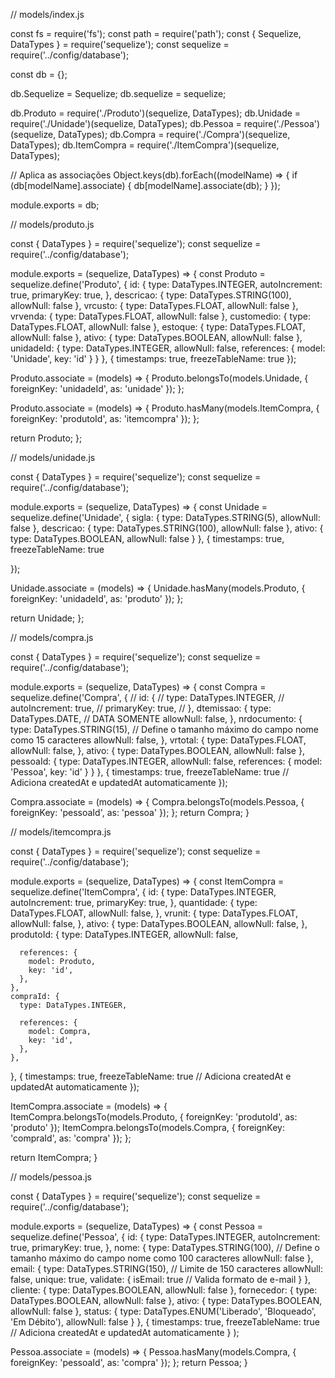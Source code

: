 // models/index.js

const fs = require('fs');
const path = require('path');
const { Sequelize, DataTypes } = require('sequelize');
const sequelize = require('../config/database');

const db = {};

db.Sequelize = Sequelize;
db.sequelize = sequelize;

db.Produto = require('./Produto')(sequelize, DataTypes);
db.Unidade = require('./Unidade')(sequelize, DataTypes);
db.Pessoa = require('./Pessoa')(sequelize, DataTypes);
db.Compra = require('./Compra')(sequelize, DataTypes);
db.ItemCompra = require('./ItemCompra')(sequelize, DataTypes);

// Aplica as associações
Object.keys(db).forEach((modelName) => {
  if (db[modelName].associate) {
    db[modelName].associate(db);
  }
});

module.exports = db;

// models/produto.js
 
const { DataTypes } = require('sequelize');
const sequelize = require('../config/database');

module.exports = (sequelize, DataTypes) => {
  const Produto = sequelize.define('Produto', {
    id: {
      type: DataTypes.INTEGER,
      autoIncrement: true,
      primaryKey: true,
    },
    descricao: {
      type: DataTypes.STRING(100),
      allowNull: false
    },
    vrcusto: {
      type: DataTypes.FLOAT,
      allowNull: false
    },
    vrvenda: {
      type: DataTypes.FLOAT,
      allowNull: false
    },
    customedio: {
      type: DataTypes.FLOAT,
      allowNull: false
    },
    estoque: {
      type: DataTypes.FLOAT,
      allowNull: false
    },
    ativo: {
      type: DataTypes.BOOLEAN,
      allowNull: false
    },
    unidadeId: {
      type: DataTypes.INTEGER,
      allowNull: false,
      references: {
        model: 'Unidade',
        key: 'id'
      }
    }
  }, {
    timestamps: true,
    freezeTableName: true
  });

  Produto.associate = (models) => {
    Produto.belongsTo(models.Unidade, {
      foreignKey: 'unidadeId',
      as: 'unidade'
    });
  };

  Produto.associate = (models) => {
    Produto.hasMany(models.ItemCompra, {
      foreignKey: 'produtoId',
      as: 'itemcompra'
    });
  };

  return Produto;
};

// models/unidade.js

const { DataTypes } = require('sequelize');
const sequelize = require('../config/database');

module.exports = (sequelize, DataTypes) => {
  const Unidade = sequelize.define('Unidade', {
    sigla: {
      type: DataTypes.STRING(5),
      allowNull: false
    },
    descricao: {
      type: DataTypes.STRING(100),
      allowNull: false
    },
    ativo: {
      type: DataTypes.BOOLEAN,
      allowNull: false
    }
  }, {
    timestamps: true,
    freezeTableName: true

  });

  Unidade.associate = (models) => {
    Unidade.hasMany(models.Produto, {
      foreignKey: 'unidadeId',
      as: 'produto'
    });
  };

  return Unidade;
};

// models/compra.js

const { DataTypes } = require('sequelize');
const sequelize = require('../config/database');

module.exports = (sequelize, DataTypes) => {
  const Compra = sequelize.define('Compra', {
    // id: {
    //   type: DataTypes.INTEGER,
    //   autoIncrement: true,
    //   primaryKey: true,
    // },
    dtemissao: {
      type: DataTypes.DATE, // DATA SOMENTE
      allowNull: false,
    },
    nrdocumento: {
      type: DataTypes.STRING(15), // Define o tamanho máximo do campo nome como 15 caracteres
      allowNull: false,
    },
    vrtotal: {
      type: DataTypes.FLOAT,
      allowNull: false,
    },
    ativo: {
      type: DataTypes.BOOLEAN,
      allowNull: false
    },
    pessoaId: {
      type: DataTypes.INTEGER,
      allowNull: false,
      references: {
        model: 'Pessoa',
        key: 'id'
      }
    }
  }, {
    timestamps: true,
    freezeTableName: true
    // Adiciona createdAt e updatedAt automaticamente
  });

  Compra.associate = (models) => {
    Compra.belongsTo(models.Pessoa, {
      foreignKey: 'pessoaId',
      as: 'pessoa'
    });
  };
  return Compra;
}

// models/itemcompra.js

const { DataTypes } = require('sequelize');
const sequelize = require('../config/database');

module.exports = (sequelize, DataTypes) => {
  const ItemCompra = sequelize.define('ItemCompra', {
    id: {
      type: DataTypes.INTEGER,
      autoIncrement: true,
      primaryKey: true,
    },
    quantidade: {
      type: DataTypes.FLOAT,
      allowNull: false,
    },
    vrunit: {
      type: DataTypes.FLOAT,
      allowNull: false,
    },
    ativo: {
      type: DataTypes.BOOLEAN,
      allowNull: false,
    },
    produtoId: {
      type: DataTypes.INTEGER,
      allowNull: false,

      references: {
        model: Produto,
        key: 'id',
      },
    },
    compraId: {
      type: DataTypes.INTEGER,

      references: {
        model: Compra,
        key: 'id',
      },
    },
  }, {
    timestamps: true,
    freezeTableName: true
    // Adiciona createdAt e updatedAt automaticamente
  });

  ItemCompra.associate = (models) => {
    ItemCompra.belongsTo(models.Produto, {
      foreignKey: 'produtoId',
      as: 'produto'
    });
    ItemCompra.belongsTo(models.Compra, {
      foreignKey: 'compraId',
      as: 'compra'
    });
  };

  return ItemCompra;
}

// models/pessoa.js

const { DataTypes } = require('sequelize');
const sequelize = require('../config/database');

module.exports = (sequelize, DataTypes) => {
  const Pessoa = sequelize.define('Pessoa', {
    id: {
      type: DataTypes.INTEGER,
      autoIncrement: true,
      primaryKey: true,
    },
    nome: {
      type: DataTypes.STRING(100), // Define o tamanho máximo do campo nome como 100 caracteres
      allowNull: false
    },
    email: {
      type: DataTypes.STRING(150), // Limite de 150 caracteres
      allowNull: false,
      unique: true,
      validate: {
        isEmail: true // Valida formato de e-mail
      }
    },
    cliente: {
      type: DataTypes.BOOLEAN,
      allowNull: false
    },
    fornecedor: {
      type: DataTypes.BOOLEAN,
      allowNull: false
    },
    ativo: {
      type: DataTypes.BOOLEAN,
      allowNull: false
    },
    status: {
      type: DataTypes.ENUM('Liberado', 'Bloqueado', 'Em Débito'),
      allowNull: false
    }
  },
    {
      timestamps: true,
      freezeTableName: true
      // Adiciona createdAt e updatedAt automaticamente
    }
  );

  Pessoa.associate = (models) => {
    Pessoa.hasMany(models.Compra, {
      foreignKey: 'pessoaId',
      as: 'compra'
    });
  };
  return Pessoa;
}

